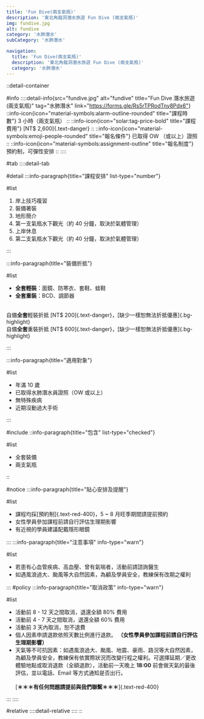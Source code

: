 ```yaml
---
title: 'Fun Dive(兩支氣瓶)'
description: '東北角龍洞潛水旅遊 Fun Dive (兩支氣瓶)'
img: fundive.jpg
alt: fundive
category: '水肺潛水'
subCategory: '水肺潛水'

navigation:
  title: 'Fun Dive(兩支氣瓶)'
  description: '東北角龍洞潛水旅遊 Fun Dive (兩支氣瓶)'
  category: '水肺潛水'
---
```


::detail-container

#info
::::detail-info{src="fundive.jpg" alt="fundive" title="Fun Dive 潛水旅遊(兩支氣瓶)" tag="水肺潛水" link="https://forms.gle/Rs5rTPRodTny8Pdx6"}
::info-icon{icon="material-symbols:alarm-outline-rounded" title="課程時數"}
3 小時（兩支氣瓶）
::
::info-icon{icon="solar:tag-price-bold" title="課程費用"}
[NT$ 2,600]{.text-danger}
::
::info-icon{icon="material-symbols:emoji-people-rounded" title="報名條件"}
已取得 OW （或以上）證照
::
::info-icon{icon="material-symbols:assignment-outline" title="報名制度"}
預約制，可彈性安排
::
::::

#tab
::::detail-tab

#detail
:::info-paragraph{title="課程安排" list-type="number"}

#list

1. 岸上技巧複習
2. 裝備著裝
3. 地形簡介
4. 第一支氣瓶水下觀光（約 40 分鐘，取決於氣體管理）
5. 上岸休息
6. 第二支氣瓶水下觀光（約 40 分鐘，取決於氣體管理）

:::

:::info-paragraph{title="裝備折抵"}

#list

- **全套輕裝**：面鏡、防寒衣、套鞋、蛙鞋
- **全套重裝**：BCD、調節器
  <br />
  <br />

自備**全套**輕裝折抵 [NT$ 200]{.text-danger}，[缺少一樣恕無法折抵優惠]{.bg-highlight}  
自備**全套**重裝折抵 [NT$ 600]{.text-danger}，[缺少一樣恕無法折抵優惠]{.bg-highlight}

:::

:::info-paragraph{title="適用對象"}

#list

- 年滿 10 歲
- 已取得水肺潛水員證照（OW 或以上）
- 無特殊疾病
- 近期沒動過大手術

:::

#include
::info-paragraph{title="包含" list-type="checked"}

#list

- 全套裝備
- 兩支氣瓶

::

#notice
:::info-paragraph{title="貼心安排及提醒"}

#list

- 課程均採[預約制]{.text-red-400}，5 ~ 8 月旺季期間請提前預約
- 女性學員參加課程前請自行評估生理期影響
- 有近視的學員建議配戴隱形眼鏡

:::
:::info-paragraph{title="注意事項" info-type="warn"}

#list

- 若患有心血管疾病、高血壓、曾有氣喘者，活動前請諮詢醫生
- 如遇風浪過大、颱風等大自然因素，為顧及學員安全，教練保有改期之權利

:::
#policy
:::info-paragraph{title="取消政策" info-type="warn"}

#list

- 活動前 8 - 12 天之間取消，退還全額 80% 費用
- 活動前 4 - 7 天之間取消，退還全額 60% 費用
- 活動前 3 天內取消，恕不退費
- 個人因素申請退款依照天數比例進行退款。
  **（女性學員參加課程前請自行評估生理期影響）**
- 天氣等不可抗因素：如遇風浪過大、颱風、地震、豪雨、路況等大自然因素，為顧及學員安全，教練保有依實際狀況而改變行程之權利。可選擇延期／更改體驗地點或取消退款（全額退款），活動前一天晚上 **18:00** 前會做天氣的最後評估，並以電話、Email 等方式通知是否出行。
  <br /><br />
  [**＊＊＊有任何問題請提前與我們聯繫＊＊＊**]{.text-red-400}

:::
::::

#relative
::::detail-relative
::::
::
